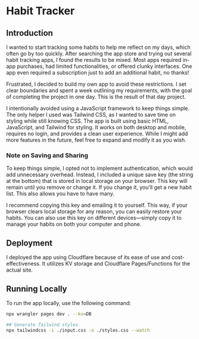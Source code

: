# Habit Tracker

## Introduction

I wanted to start tracking some habits to help me reflect on my days, which often go by too quickly. After searching the app store and trying out several habit tracking apps, I found the results to be mixed. Most apps required in-app purchases, had limited functionalities, or offered clunky interfaces. One app even required a subscription just to add an additional habit, no thanks!

Frustrated, I decided to build my own app to avoid these restrictions. I set clear boundaries and spent a week outlining my requirements, with the goal of completing the project in one day. This is the result of that day project.

I intentionally avoided using a JavaScript framework to keep things simple. The only helper I used was Tailwind CSS, as I wanted to save time on styling while still knowing CSS. The app is built using basic HTML, JavaScript, and Tailwind for styling. It works on both desktop and mobile, requires no login, and provides a clean user experience. While I might add more features in the future, feel free to expand and modify it as you wish.

### Note on Saving and Sharing

To keep things simple, I opted not to implement authentication, which would add unnecessary overhead. Instead, I included a unique save key (the string at the bottom) that is stored in local storage on your browser. This key will remain until you remove or change it. If you change it, you'll get a new habit list. This also allows you have to have many.

I recommend copying this key and emailing it to yourself. This way, if your browser clears local storage for any reason, you can easily restore your habits. You can also use this key on different devices—simply copy it to manage your habits on both your computer and phone.

## Deployment

I deployed the app using Cloudflare because of its ease of use and cost-effectiveness. It utilizes KV storage and Cloudflare Pages/Functions for the actual site.

## Running Locally

To run the app locally, use the following command:

```bash
npx wrangler pages dev . --kv=DB

## Generate Tailwind styles
npx tailwindcss -i ./input.css -o ./styles.css --watch
```
